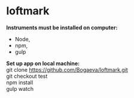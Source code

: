 # loftmark

**Instruments must be installed on computer:** <br>
- Node,
- npm,
- gulp

**Set up app on local machine:** <br>
git clone https://github.com/Bogaeva/loftmark.git <br>
git checkout test <br>
npm install <br>
gulp watch

